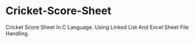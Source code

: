 # Cricket-Score-Sheet
Cricket Score Sheet In C Language. Using Linked List And Excel Sheet File Handling.
